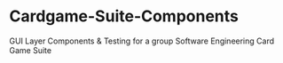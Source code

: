 # Cardgame-Suite-Components
GUI Layer Components &amp; Testing for a group Software Engineering Card Game Suite 
